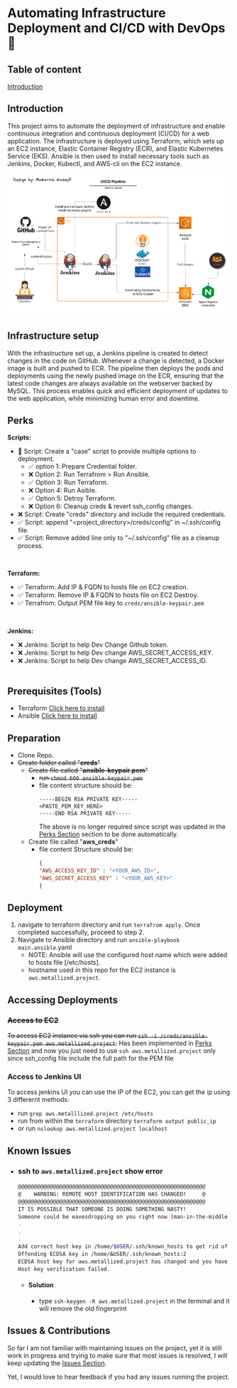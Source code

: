 # Automating Infrastructure Deployment and CI/CD with DevOps 🚀

## Table of content
[Introduction](#Introduction)

## Introduction
 This project aims to automate the deployment of infrastructure and enable continuous integration and continuous deployment (CI/CD) for a web application. The infrastructure is deployed using Terraform, which sets up an EC2 instance, Elastic Container Registry (ECR), and Elastic Kubernetes Service (EKS). Ansible is then used to install necessary tools such as Jenkins, Docker, Kubectl, and AWS-cli on the EC2 instance.

![image](sprints_capstone_mod.png)
<br>

## Infrastructure setup
 With the infrastructure set up, a Jenkins pipeline is created to detect changes in the code on GitHub. Whenever a change is detected, a Docker image is built and pushed to ECR. The pipeline then deploys the pods and deployments using the newly pushed image on the ECR, ensuring that the latest code changes are always available on the webserver backed by MySQL. This process enables quick and efficient deployment of updates to the web application, while minimizing human error and downtime.

## Perks
**Scripts:**
- :construction: Script: Create a "case" script to provide multiple options to deployment.
  - :white_check_mark: option 1: Prepare Credential folder.
  - :x: Option 2: Run Terrafrom > Run Ansible.
  - :white_check_mark: Option 3: Run Terraform.
  - :x: Option 4: Run Asible.
  - :white_check_mark: Option 5: Detroy Terraform.
  - :x: Option 6: Cleanup creds & revert ssh_config changes.
- :x: Script: Create "creds" directory and include the required credentials.
- :white_check_mark: Script: append "<project_directory>/creds/config" in ~/.ssh/config file.
- :white_check_mark: Script: Remove added line only to "~/.ssh/config" file as a cleanup process.
<br>

**Terraform:**
- :white_check_mark: Terraform: Add IP & FQDN to hosts file on EC2 creation.
- :white_check_mark: Terraform: Remove IP & FQDN to hosts file on EC2 Destroy.
- :white_check_mark: Terrafrom: Output PEM file key to `creds/ansible-keypair.pem`
<br>

**Jenkins:**
- :x: Jenkins: Script to help Dev Change Github token.
- :x: Jenkins: Script to help Dev change AWS_SECRET_ACCESS_KEY.
- :x: Jenkins: Script to help Dev change AWS_SECRET_ACCESS_ID.
<br><br>

## Prerequisites (Tools)
- Terraform [Click here to install](https://developer.hashicorp.com/terraform/tutorials/aws-get-started/install-cli)
- Ansible [Click here to install](https://docs.ansible.com/ansible/latest/installation_guide/intro_installation.html)


## Preparation

- Clone Repo.
- ~~Create folder called "**creds**"~~
  - ~~Create file called "**ansible-keypair.pem**"~~
    - ~~run `chmod 600 ansible-keypair.pem`~~
    - file content structure should be:
      ```
      -----BEGIN RSA PRIVATE KEY-----
      <PASTE_PEM_KEY_HERE>
      -----END RSA PRIVATE KEY-----
      ```
      The above is no longer required since script was updated in the [Perks Section](#Perks) section to be done automatically.
  - Create file called "**aws_creds**"
    - file content Structure should be:
      ```json 
      {
      "AWS_ACCESS_KEY_ID" : "<YOUR_AWS_ID>",
      "AWS_SECRET_ACCESS_KEY" : "<YOUR_AWS_KEY>"
      }
      ```

## Deployment
1. navigate to terraform directory and run `terrafrom apply`. Once completed successfully, proceed to step 2.
2. Navigate to Ansible directory and run  `ansible-playbook main.ansible`.yaml
    -  NOTE: Ansible will use the configured host name which were added to hosts file [/etc/hosts].
    - hostname used in this repo for the EC2 instance is `aws.metallized.project`.


## Accessing Deployments

### ~~Access to EC2~~
~~To access EC2 instance via ssh you can run `ssh -i /creds/ansible-keypair.pem aws.metallized.project`.~~
Has been implemented in [Perks Section](#Perks) and now you just need to use `ssh aws.metallized.project` only since ssh_config file include the full path for the PEM file
### Access to Jenkins UI
To access jenkins UI you can use the IP of the EC2, you can get the ip using 3 differernt methods:
  - run `grep aws.metalllized.project /etc/hosts`
  - run from within the `terraform` directory `terraform output public_ip`
  - or run `nslookup aws.metallized.project localhost`


## Known Issues
- ### ssh to `aws.metallized.project` show error
  ```bash
  @@@@@@@@@@@@@@@@@@@@@@@@@@@@@@@@@@@@@@@@@@@@@@@@@@@@@@@@@@@
  @    WARNING: REMOTE HOST IDENTIFICATION HAS CHANGED!     @
  @@@@@@@@@@@@@@@@@@@@@@@@@@@@@@@@@@@@@@@@@@@@@@@@@@@@@@@@@@@
  IT IS POSSIBLE THAT SOMEONE IS DOING SOMETHING NASTY!
  Someone could be eavesdropping on you right now (man-in-the-middle attack)!
  .
  .
  .
  Add correct host key in /home/$USER/.ssh/known_hosts to get rid of this message.
  Offending ECDSA key in /home/&USER/.ssh/known_hosts:2
  ECDSA host key for aws.metallized.project has changed and you have requested strict checking.
  Host key verification failed.
  ```
  - #### Solution
    - type `ssh-keygen -R aws.metallized.project` in the terminal and it will remove the old fingerprint


## Issues & Contributions
So far I am not familiar with maintaining issues on the project, yet it is still work in progress and trying to make sure that most issues is resolved, I will keep updating the [Issues Section](#Known-Issues).

Yet, I would love to hear feedback if you had any issues running the project.
